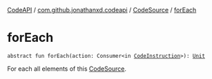 [CodeAPI](../../index.md) / [com.github.jonathanxd.codeapi](../index.md) / [CodeSource](index.md) / [forEach](.)

# forEach

`abstract fun forEach(action: Consumer<in `[`CodeInstruction`](../-code-instruction.md)`>): `[`Unit`](https://kotlinlang.org/api/latest/jvm/stdlib/kotlin/-unit/index.html)

For each all elements of this [CodeSource](index.md).

